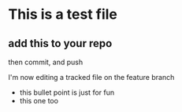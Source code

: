 # This is a test file

## add this to your repo
then commit, and push

I'm now editing a tracked file on the feature branch
* this bullet point is just for fun
* this one too